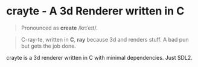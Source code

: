 # crayte - A 3d Renderer written in C

> Pronounced as **create** /krɪˈeɪt/.

> C-ray-te, written in **C**, **ray** because 3d and renders stuff. A bad pun but gets the job done.

crayte is a 3d renderer written in C with minimal dependencies. Just SDL2.

